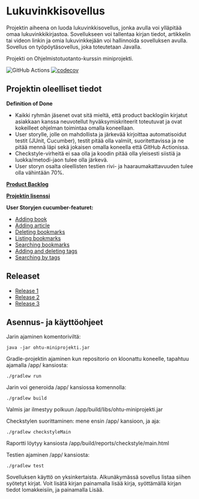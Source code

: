 # Lukuvinkkisovellus
Projektin aiheena on luoda lukuvinkkisovellus, jonka avulla voi ylläpitää omaa lukuvinkkikirjastoa. Sovellukseen voi tallentaa kirjan tiedot, artikkelin tai videon linkin ja omia lukuvinkkejään voi hallinnoida sovelluksen avulla. Sovellus on työpöytäsovellus, joka toteutetaan Javalla.  

Projekti on Ohjelmistotuotanto-kurssin miniprojekti.  

![GitHub Actions](https://github.com/tapanih/ohtu-miniprojekti/workflows/Java%20CI%20with%20Gradle/badge.svg)
[![codecov](https://codecov.io/gh/tapanih/ohtu-miniprojekti/branch/main/graph/badge.svg?token=MRV2CG3F85)](https://codecov.io/gh/tapanih/ohtu-miniprojekti)

## Projektin oleelliset tiedot
**Definition of Done**  
* Kaikki ryhmän jäsenet ovat sitä mieltä, että product backlogiin kirjatut asiakkaan kanssa neuvotellut hyväksymiskriteerit toteutuvat ja ovat kokeilleet ohjelman toimintaa omalla koneellaan. 
* User storylle, jolle on mahdollista ja järkevää kirjoittaa automatisoidut testit (JUnit, Cucumber), testit pitää olla valmiit, suoritettavissa ja ne pitää mennä läpi sekä jokaisen omalla koneella että GitHub Actionissa.  
* Checkstyle-virheitä ei saa olla ja koodin pitää olla yleisesti siistiä ja luokka/metodi-jaon tulee olla järkevä.  
* User storyn osalta oleellisten testien rivi- ja haaraumakattavuuden tulee olla vähintään 70%.
  


**[Product Backlog](https://docs.google.com/spreadsheets/d/1f-38FdB34sLDpAlHOOb8wHRx4k4TWji5HSkWHmvbnTc/)**

**[Projektin lisenssi](https://github.com/tapanih/ohtu-miniprojekti/blob/main/LICENSE.md)**

**User Storyjen cucumber-featuret:**
+ [Adding book](https://github.com/tapanih/ohtu-miniprojekti/blob/main/app/src/test/resources/ohtu/cucumber/addingBook.feature)
+ [Adding article](https://github.com/tapanih/ohtu-miniprojekti/blob/main/app/src/test/resources/ohtu/cucumber/addingArticle.feature)
+ [Deleting bookmarks](https://github.com/tapanih/ohtu-miniprojekti/blob/main/app/src/test/resources/ohtu/cucumber/deleteBooks.feature)
+ [Listing bookmarks](https://github.com/tapanih/ohtu-miniprojekti/blob/main/app/src/test/resources/ohtu/cucumber/listBooks.feature)
+ [Searching bookmarks](https://github.com/tapanih/ohtu-miniprojekti/blob/main/app/src/test/resources/ohtu/cucumber/searchBooks.feature)
+ [Adding and deleting tags](https://github.com/tapanih/ohtu-miniprojekti/blob/main/app/src/test/resources/ohtu/cucumber/addAndDeleteTags.feature)
+ [Searching by tags](https://github.com/tapanih/ohtu-miniprojekti/blob/main/app/src/test/resources/ohtu/cucumber/searchBooksByTags.feature)

## Releaset ## 

+ [Release 1](https://github.com/tapanih/ohtu-miniprojekti/releases/tag/release1)
+ [Release 2](https://github.com/tapanih/ohtu-miniprojekti/releases/tag/2)
+ [Release 3](https://github.com/tapanih/ohtu-miniprojekti/releases/tag/release3)

## Asennus- ja käyttöohjeet ##

Jarin ajaminen komentoriviltä:

`java -jar ohtu-miniprojekti.jar`

Gradle-projektin ajaminen kun repositorio on kloonattu koneelle, tapahtuu ajamalla /app/ kansiosta:

`./gradlew run`

Jarin voi generoida /app/ kansiossa komennolla:

`./gradlew build`

Valmis jar ilmestyy polkuun /app/build/libs/ohtu-miniprojekti.jar

Checkstylen suorittaminen: mene ensin /app/ kansioon, ja aja:

`./gradlew checkstyleMain`

Raportti löytyy kansiosta /app/build/reports/checkstyle/main.html

Testien ajaminen /app/ kansiosta:

`./gradlew test`

Sovelluksen käyttö on yksinkertaista. Alkunäkymässä sovellus listaa siihen syötetyt kirjat. Voit lisätä kirjan painamalla lisää kirja, syöttämällä kirjan tiedot lomakkeisiin, ja painamalla Lisää.

